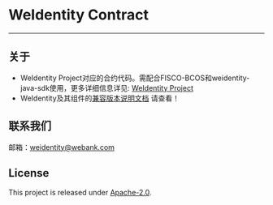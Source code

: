# WeIdentity Contract

---

## 关于

* WeIdentity Project对应的合约代码。需配合FISCO-BCOS和weidentity-java-sdk使用，更多详细信息详见: [WeIdentity Project](https://github.com/WeBankBlockchain/WeIdentity)
* WeIdentity及其组件的[兼容版本说明文档](https://weidentity.readthedocs.io/zh_CN/develop/docs/compatibility.html) 请查看！

## 联系我们

邮箱：weidentity@webank.com

## License

This project is released under [Apache-2.0](http://www.apache.org/licenses/LICENSE-2.0).
